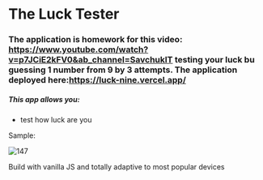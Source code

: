 # The Luck Tester

### The application is homework for this video: https://www.youtube.com/watch?v=p7JCiE2kFV0&ab_channel=SavchukIT testing your luck bu guessing 1 number from 9 by 3 attempts. The application deployed here:https://luck-nine.vercel.app/

<h5>This app allows you:</h5>
<ul>
<li>test how luck are you</li>
</ul>

<p>Sample:</p>

![147](https://github.com/LysenkoDenys/luck/assets/105970854/c38301a9-061d-43bd-80a1-7a2990cc0611)

<p>Build with vanilla JS and totally adaptive to most popular devices</p>
